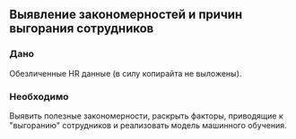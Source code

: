 ## Выявление закономерностей и причин выгорания сотрудников

### Дано

Обезличенные HR данные (в силу копирайта не выложены).

### Необходимо

Выявить полезные закономерности, раскрыть факторы, приводящие к "выгоранию" сотрудников и реализовать модель машинного обучения.